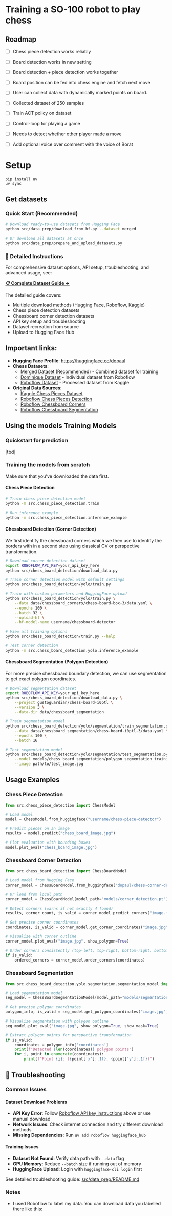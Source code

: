 # Training a SO-100 robot to play chess

## Roadmap

- [ ] Chess piece detection works reliably
- [ ] Board detection works in new setting
- [ ] Board detection + piece detection works together
- [ ] Board position can be fed into chess engine and fetch next move
- [ ] User can collect data with dynamically marked points on board.
- [ ] Collected dataset of 250 samples
- [ ] Train ACT policy on dataset
- [ ] Control-loop for playing a game
- [ ] Needs to detect whether other player made a move
- [ ] Add optional voice over comment with the voice of Borat


# Setup

```
pip install uv
uv sync
```

## Get datasets

### Quick Start (Recommended)

```bash
# Download ready-to-use datasets from Hugging Face
python src/data_prep/download_from_hf.py --dataset merged

# Or download all datasets at once
python src/data_prep/prepare_and_upload_datasets.py
```

### 📖 Detailed Instructions

For comprehensive dataset options, API setup, troubleshooting, and advanced usage, see:

**[📋 Complete Dataset Guide →](src/data_prep/README.md)**

The detailed guide covers:
- Multiple download methods (Hugging Face, Roboflow, Kaggle)
- Chess piece detection datasets
- Chessboard corner detection datasets  
- API key setup and troubleshooting
- Dataset recreation from source
- Upload to Hugging Face Hub

## Important links:

- **Hugging Face Profile**: https://huggingface.co/dopaul
- **Chess Datasets**:
  - [Merged Dataset (Recommended)](https://huggingface.co/datasets/dopaul/chess-pieces-merged) - Combined dataset for training
  - [Dominique Dataset](https://huggingface.co/datasets/dopaul/chess-pieces-dominique) - Individual dataset from Roboflow
  - [Roboflow Dataset](https://huggingface.co/datasets/dopaul/chess-pieces-roboflow) - Processed dataset from Kaggle
- **Original Data Sources**:
  - [Kaggle Chess Pieces Dataset](https://www.kaggle.com/datasets/imtkaggleteam/chess-pieces-detection-image-dataset)
  - [Roboflow Chess Pieces Detection](https://universe.roboflow.com/gustoguardian/chess-piece-detection-bltvi/dataset/6)
  - [Roboflow Chessboard Corners](https://universe.roboflow.com/gustoguardian/chess-board-box/dataset/3)
  - [Roboflow Chessboard Segmentation](https://universe.roboflow.com/gustoguardian/chess-board-i0ptl/dataset/3)

## Using the models Training Models

### Quickstart for prediction 

[tbd]

### Training the models from scratch

Make sure that you've downloaded the data first. 

#### Chess Piece Detection
```bash
# Train chess piece detection model
python -m src.chess_piece_detection.train

# Run inference example
python -m src.chess_piece_detection.inference_example
```

#### Chessboard Detection (Corner Detection)

We first identify the chessboard corners which we then use to identify the borders with in a second step using classical CV or perspective transformation.

```bash
# Download corner detection dataset
export ROBOFLOW_API_KEY=your_api_key_here
python src/chess_board_detection/download_data.py

# Train corner detection model with default settings
python src/chess_board_detection/yolo/train.py

# Train with custom parameters and HuggingFace upload
python src/chess_board_detection/yolo/train.py \
    --data data/chessboard_corners/chess-board-box-3/data.yaml \
    --epochs 100 \
    --batch 32 \
    --upload-hf \
    --hf-model-name username/chessboard-detector

# View all training options
python src/chess_board_detection/train.py --help

# Test corner detection
python -m src.chess_board_detection.yolo.inference_example
```

#### Chessboard Segmentation (Polygon Detection)

For more precise chessboard boundary detection, we can use segmentation to get exact polygon coordinates.

```bash
# Download segmentation dataset
export ROBOFLOW_API_KEY=your_api_key_here
python src/chess_board_detection/download_data.py \
    --project gustoguardian/chess-board-i0ptl \
    --version 3 \
    --data-dir data/chessboard_segmentation

# Train segmentation model
python src/chess_board_detection/yolo/segmentation/train_segmentation.py \
    --data data/chessboard_segmentation/chess-board-i0ptl-3/data.yaml \
    --epochs 100 \
    --batch 16

# Test segmentation model
python src/chess_board_detection/yolo/segmentation/test_segmentation.py \
    --model models/chess_board_segmentation/polygon_segmentation_training/weights/best.pt \
    --image path/to/test_image.jpg
```

## Usage Examples

### Chess Piece Detection
```python
from src.chess_piece_detection import ChessModel

# Load model
model = ChessModel.from_huggingface("username/chess-piece-detector")

# Predict pieces on an image
results = model.predict("chess_board_image.jpg")

# Plot evaluation with bounding boxes
model.plot_eval("chess_board_image.jpg")
```

### Chessboard Corner Detection
```python
from src.chess_board_detection import ChessBoardModel

# Load model from Hugging Face
corner_model = ChessBoardModel.from_huggingface("dopaul/chess-corner-detection-training")

# Or load from local path
corner_model = ChessBoardModel(model_path="models/corner_detection.pt")

# Detect corners (warns if not exactly 4 found)
results, corner_count, is_valid = corner_model.predict_corners("image.jpg")

# Get precise corner coordinates
coordinates, is_valid = corner_model.get_corner_coordinates("image.jpg")

# Visualize with corner outline
corner_model.plot_eval("image.jpg", show_polygon=True)

# Order corners consistently (top-left, top-right, bottom-right, bottom-left)
if is_valid:
    ordered_corners = corner_model.order_corners(coordinates)
```

### Chessboard Segmentation
```python
from src.chess_board_detection.yolo.segmentation.segmentation_model import ChessBoardSegmentationModel

# Load segmentation model
seg_model = ChessBoardSegmentationModel(model_path="models/segmentation.pt")

# Get precise polygon coordinates
polygon_info, is_valid = seg_model.get_polygon_coordinates("image.jpg")

# Visualize segmentation with polygon outline
seg_model.plot_eval("image.jpg", show_polygon=True, show_mask=True)

# Extract polygon points for perspective transformation
if is_valid:
    coordinates = polygon_info['coordinates']
    print(f"Detected {len(coordinates)} polygon points")
    for i, point in enumerate(coordinates):
        print(f"Point {i}: ({point['x']:.1f}, {point['y']:.1f})")
```

## 🔧 Troubleshooting

### Common Issues

#### Dataset Download Problems
- **API Key Error**: Follow [Roboflow API key instructions](#-how-to-get-free-roboflow-api-key) above or use manual download
- **Network Issues**: Check internet connection and try different download methods
- **Missing Dependencies**: Run `uv add roboflow huggingface_hub`

#### Training Issues
- **Dataset Not Found**: Verify data path with `--data` flag
- **GPU Memory**: Reduce `--batch` size if running out of memory
- **HuggingFace Upload**: Login with `huggingface-cli login` first

See detailed troubleshooting guide: [src/data_prep/README.md](src/data_prep/README.md#troubleshooting)

### Notes

- I used Roboflow to label my data. You can download data you labelled there like this: